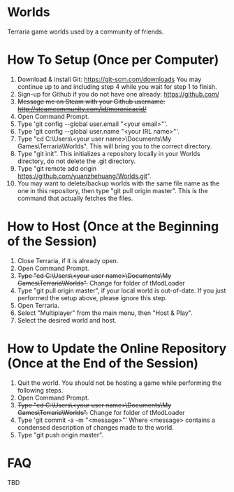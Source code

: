 # Worlds
Terraria game worlds used by a community of friends.

# How To Setup (Once per Computer)
1. Download & install Git: https://git-scm.com/downloads You may continue up to and including step 4 while you wait for step 1 to finish.
2. Sign-up for Github if you do not have one already: https://github.com/
3. ~~Message me on Steam with your Github username: http://steamcommunity.com/id/moronicacid/~~
4. Open Command Prompt.
5. Type 'git config --global user.email "\<your email>"'.
6. Type 'git config --global user.name "\<your IRL name>"'.
5. Type "cd C:\Users\\\<your user name>\Documents\My Games\Terraria\Worlds". This will bring you to the correct directory.
6. Type "git init". This initializes a repository locally in your Worlds directory, do not delete the .git directory.
7. Type "git remote add origin https://github.com/yuanzhehuang/Worlds.git".
8. You may want to delete/backup worlds with the same file name as the one in this repository, then type "git pull origin master". This is the command that actually fetches the files. 

# How to Host (Once at the Beginning of the Session)
1. Close Terraria, if it is already open.
2. Open Command Prompt.
3. ~~Type "cd C:\Users\\\<your user name>\Documents\My Games\Terraria\Worlds".~~ Change for folder of tModLoader
4. Type "git pull origin master", if your local world is out-of-date. If you just performed the setup above, please ignore this step.
5. Open Terraria.
6. Select "Multiplayer" from the main menu, then "Host & Play".
7. Select the desired world and host.

# How to Update the Online Repository (Once at the End of the Session)
1. Quit the world. You should not be hosting a game while performing the following steps.
2. Open Command Prompt.
3. ~~Type "cd C:\Users\\\<your user name>\Documents\My Games\Terraria\Worlds".~~ Change for folder of tModLoader
4. Type 'git commit -a -m "\<message>"' Where \<message> contains a condensed description of changes made to the world.
5. Type "git push origin master".

# FAQ
TBD
